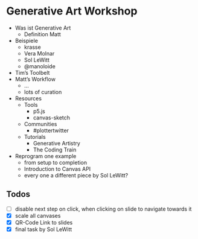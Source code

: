 # Generative Art Workshop

- Was ist Generative Art
    - Definition Matt
- Beispiele
    - krasse
    - Vera Molnar
    - Sol LeWitt
    - @manoloide
- Tim’s Toolbelt
- Matt’s Workflow
    - …
    - lots of curation
- Resources
    - Tools
        - p5.js
        - canvas-sketch
    - Communities
        - #plottertwitter
    - Tutorials
        - Generative Artistry
        - The Coding Train
- Reprogram one example
    - from setup to completion
    - Introduction to Canvas API
    - every one a different piece by Sol LeWitt?

## Todos
- [ ] disable next step on click, when clicking on slide to navigate towards it
- [x] scale all canvases
- [x] QR-Code Link to slides
- [x] final task by Sol LeWitt